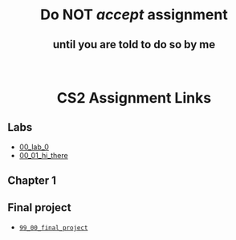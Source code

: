 # <p align="center">Do NOT _accept_ assignment </p>

## <p align="center">until you are told to do so by me</p>

<br/>

# <p align="center">CS2 Assignment Links</p>


## Labs

- [00_lab_0](assignments/00_lab_0/)
- [00_01_hi_there](assignments/00_01_hi_there/)


## Chapter 1


## Final project

- [`99_00_final_project`]()<br />

